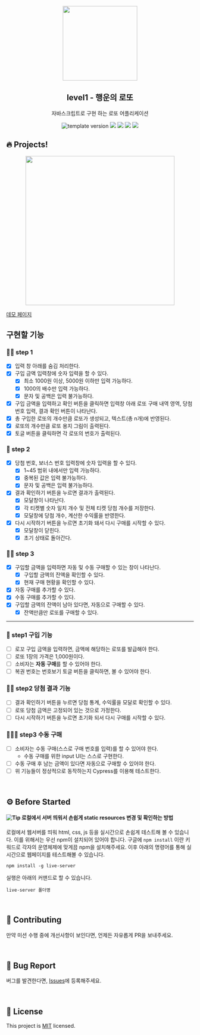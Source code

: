 <p align="middle" >
  <img width="200px;" src="./src/images/lotto_ball.png"/>
</p>
<h2 align="middle">level1 - 행운의 로또</h2>
<p align="middle">자바스크립트로 구현 하는 로또 어플리케이션</p>
<p align="middle">
<img src="https://img.shields.io/badge/version-1.0.0-blue?style=flat-square" alt="template version"/>
<img src="https://img.shields.io/badge/language-html-red.svg?style=flat-square"/>
<img src="https://img.shields.io/badge/language-css-blue.svg?style=flat-square"/>
<img src="https://img.shields.io/badge/language-js-yellow.svg?style=flat-square"/>
<a href="https://github.com/daybrush/moveable/blob/master/LICENSE" target="_blank">
  <img src="https://img.shields.io/github/license/daybrush/moveable.svg?style=flat-square&label=license&color=08CE5D"/>
  </a>
</p>

## 🔥 Projects!

<p align="middle">
  <img width="400" src="./src/images/lotto_ui_guide.png">
</p>

[데모 페이지](https://jum0.github.io/javascript-lotto/)

## 구현할 기능

### 🧞‍♀️ step 1

- [x] 입력 창 아래를 숨김 처리한다.
- [x] 구입 금액 입력창에 숫자 입력을 할 수 있다.
  - [x] 최소 1000원 이상, 5000원 이하만 입력 가능하다.
  - [x] 1000의 배수만 입력 가능하다.
  - [x] 문자 및 공백은 입력 불가능하다.
- [x] 구입 금액을 입력하고 확인 버튼을 클릭하면 입력창 아래 로또 구매 내역 영역, 당첨 번호 입력, 결과 확인 버튼이 나타난다.
- [x] 총 구입한 로또의 개수만큼 로또가 생성되고, 텍스트(총 n개)에 반영된다.
- [x] 로또의 개수만큼 로또 용지 그림이 출력된다.
- [x] 토글 버튼을 클릭하면 각 로또의 번호가 출력된다.

### 🧞 step 2

- [x] 당첨 번호, 보너스 번호 입력창에 숫자 입력을 할 수 있다.
  - [x] 1\~45 범위 내에서만 입력 가능하다.
  - [x] 중복된 값은 입력 불가능하다.
  - [x] 문자 및 공백은 입력 불가능하다.
- [x] 결과 확인하기 버튼을 누르면 결과가 출력된다.
  - [x] 모달창이 나타난다.
  - [x] 각 티켓별 숫자 일치 개수 및 전체 티켓 당첨 개수를 저장한다.
  - [x] 모달창에 당첨 개수, 계산한 수익률을 반영한다.
- [x] 다시 시작하기 버튼을 누르면 초기화 돼서 다시 구매를 시작할 수 있다.
  - [x] 모달창이 닫힌다.
  - [x] 초기 상태로 돌아간다.

### 🧞‍♂️ step 3

- [x] 구입할 금액을 입력하면 자동 및 수동 구매할 수 있는 창이 나타난다.
  - [x] 구입할 금액의 잔액을 확인할 수 있다.
  - [x] 현재 구매 현황을 확인할 수 있다.
- [x] 자동 구매를 추가할 수 있다.
- [x] 수동 구매를 추가할 수 있다.
- [x] 구입할 금액의 잔액이 남아 있다면, 자동으로 구매할 수 있다.
  - [x] 잔액만큼만 로또를 구매할 수 있다.

---

### 🎯 step1 구입 기능

- [ ] 로꼬 구입 금액을 입력하면, 금액에 해당하는 로또를 발급해야 한다.
- [ ] 로또 1장의 가격은 1,000원이다.
- [ ] 소비자는 **자동 구매**를 할 수 있어야 한다.
- [ ] 복권 번호는 번호보기 토글 버튼을 클릭하면, 볼 수 있어야 한다.

### 🎯🎯 step2 당첨 결과 기능

- [ ] 결과 확인하기 버튼을 누르면 당첨 통계, 수익률을 모달로 확인할 수 있다.
- [ ] 로또 당첨 금액은 고정되어 있는 것으로 가정한다.
- [ ] 다시 시작하기 버튼을 누르면 초기화 되서 다시 구매를 시작할 수 있다.

### 🎯🎯🎯 step3 수동 구매

- [ ] 소비자는 수동 구매(스스로 구매 번호를 입력)를 할 수 있어야 한다.
  - 수동 구매를 위한 input UI는 스스로 구현한다.
- [ ] 수동 구매 후 남는 금액이 있다면 자동으로 구매할 수 있어야 한다.
- [ ] 위 기능들이 정상적으로 동작하는지 Cypress를 이용해 테스트한다.

<br>

## ⚙️ Before Started

#### <img alt="Tip" src="https://img.shields.io/static/v1.svg?label=&message=Tip&style=flat-square&color=673ab8"> 로컬에서 서버 띄워서 손쉽게 static resources 변경 및 확인하는 방법

로컬에서 웹서버를 띄워 html, css, js 등을 실시간으로 손쉽게 테스트해 볼 수 있습니다. 이를 위해서는 우선 npm이 설치되어 있어야 합니다. 구글에 `npm install` 이란 키워드로 각자의 운영체제에 맞게끔 npm을 설치해주세요. 이후 아래의 명령어를 통해 실시간으로 웹페이지를 테스트해볼 수 있습니다.

```
npm install -g live-server
```

실행은 아래의 커맨드로 할 수 있습니다.

```
live-server 폴더명
```

<br>

## 👏 Contributing

만약 미션 수행 중에 개선사항이 보인다면, 언제든 자유롭게 PR을 보내주세요.

<br>

## 🐞 Bug Report

버그를 발견한다면, [Issues](https://github.com/woowacourse/javascript-lotto/issues)에 등록해주세요.

<br>

## 📝 License

This project is [MIT](https://github.com/woowacourse/javascript-lotto/blob/main/LICENSE) licensed.
